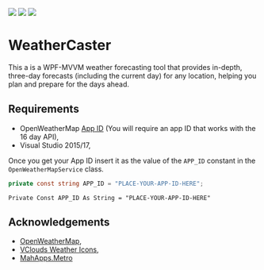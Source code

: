 ![](https://img.shields.io/packagist/dt/Verdancy/WeatherCaster.svg) ![](https://img.shields.io/github/last-commit/Verdancy/WeatherCaster.svg) ![](https://img.shields.io/github/license/Verdancy/WeatherCaster.svg)

# WeatherCaster

This a is a WPF-MVVM weather forecasting tool that provides in-depth, three-day forecasts (including the current day) for any location, helping you plan and prepare for the days ahead.


## Requirements
- OpenWeatherMap [App ID](http://openweathermap.org/appid) (You will require an app ID that works with the 16 day API),
- Visual Studio 2015/17,

Once you get your App ID insert it as the value of the `APP_ID` constant in the `OpenWeatherMapService` class.
```csharp
private const string APP_ID = "PLACE-YOUR-APP-ID-HERE";
```

```vb.net
Private Const APP_ID As String = "PLACE-YOUR-APP-ID-HERE"
```

## Acknowledgements
- [OpenWeatherMap](http://openweathermap.org),
- [VClouds Weather Icons](https://vclouds.deviantart.com/art/VClouds-Weather-Icons-179152045),
- [MahApps.Metro](https://github.com/MahApps/MahApps.Metro)
